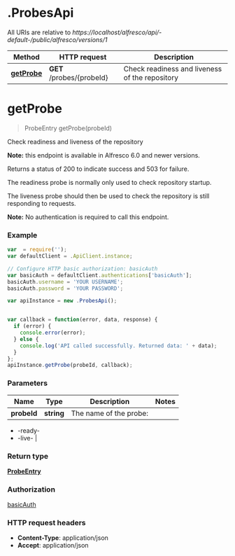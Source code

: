# .ProbesApi

All URIs are relative to *https://localhost/alfresco/api/-default-/public/alfresco/versions/1*

Method | HTTP request | Description
------------- | ------------- | -------------
[**getProbe**](ProbesApi.md#getProbe) | **GET** /probes/{probeId} | Check readiness and liveness of the repository


<a name="getProbe"></a>
# **getProbe**
> ProbeEntry getProbe(probeId)

Check readiness and liveness of the repository

**Note:** this endpoint is available in Alfresco 6.0 and newer versions.

Returns a status of 200 to indicate success and 503 for failure.

The readiness probe is normally only used to check repository startup.

The liveness probe should then be used to check the repository is still responding to requests.

**Note:** No authentication is required to call this endpoint.


### Example
```javascript
var  = require('');
var defaultClient = .ApiClient.instance;

// Configure HTTP basic authorization: basicAuth
var basicAuth = defaultClient.authentications['basicAuth'];
basicAuth.username = 'YOUR USERNAME';
basicAuth.password = 'YOUR PASSWORD';

var apiInstance = new .ProbesApi();


var callback = function(error, data, response) {
  if (error) {
    console.error(error);
  } else {
    console.log('API called successfully. Returned data: ' + data);
  }
};
apiInstance.getProbe(probeId, callback);
```

### Parameters

Name | Type | Description  | Notes
------------- | ------------- | ------------- | -------------
 **probeId** | **string**| The name of the probe:
* -ready-
* -live-
 | 

### Return type

[**ProbeEntry**](ProbeEntry.md)

### Authorization

[basicAuth](../README.md#basicAuth)

### HTTP request headers

 - **Content-Type**: application/json
 - **Accept**: application/json


